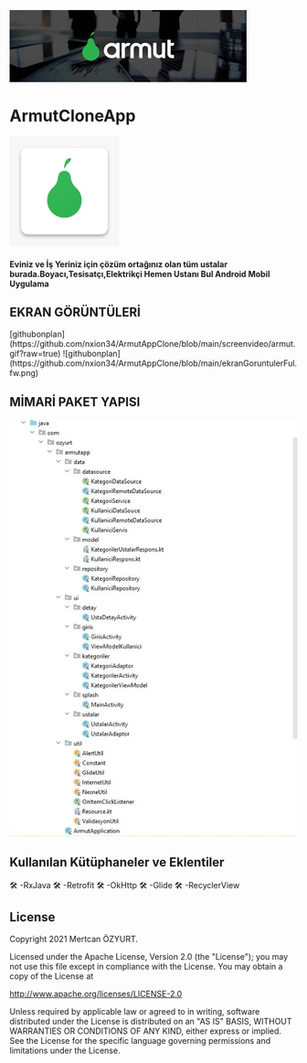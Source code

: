 ![ustakapak](https://raw.githubusercontent.com/nxion34/ArmutAppClone/main/assets/armutbanner.jpeg)

<h1>ArmutCloneApp</h1>

![ustamyanimdalogo](https://raw.githubusercontent.com/nxion34/ArmutAppClone/main/assets/armutlogo.jpeg)
<h4>Eviniz ve İş Yeriniz için çözüm ortağınız olan tüm ustalar burada.Boyacı,Tesisatçı,Elektrikçi Hemen Ustanı Bul Android Mobil Uygulama</h4>

<h2>EKRAN GÖRÜNTÜLERİ</h2>
[githubonplan](https://github.com/nxion34/ArmutAppClone/blob/main/screenvideo/armut.gif?raw=true)
![githubonplan](https://github.com/nxion34/ArmutAppClone/blob/main/ekranGoruntulerFul.fw.png)

<h2>MİMARİ PAKET YAPISI</h2>

![MimariPaketYapisi](https://raw.githubusercontent.com/nxion34/ArmutAppClone/main/assets/mimaripaketyapisi.jpeg)

<h2>Kullanılan Kütüphaneler ve Eklentiler</h2>
<g-emoji class="g-emoji" alias="hammer_and_wrench" fallback-src="https://github.githubassets.com/images/icons/emoji/unicode/1f6e0.png">🛠</g-emoji>
-RxJava
<g-emoji class="g-emoji" alias="hammer_and_wrench" fallback-src="https://github.githubassets.com/images/icons/emoji/unicode/1f6e0.png">🛠</g-emoji>
-Retrofit
<g-emoji class="g-emoji" alias="hammer_and_wrench" fallback-src="https://github.githubassets.com/images/icons/emoji/unicode/1f6e0.png">🛠</g-emoji>
-OkHttp
<g-emoji class="g-emoji" alias="hammer_and_wrench" fallback-src="https://github.githubassets.com/images/icons/emoji/unicode/1f6e0.png">🛠</g-emoji>
-Glide
<g-emoji class="g-emoji" alias="hammer_and_wrench" fallback-src="https://github.githubassets.com/images/icons/emoji/unicode/1f6e0.png">🛠</g-emoji>
-RecyclerView

<h2>License</h2>
Copyright 2021 Mertcan ÖZYURT.

Licensed under the Apache License, Version 2.0 (the "License");
you may not use this file except in compliance with the License.
You may obtain a copy of the License at

   http://www.apache.org/licenses/LICENSE-2.0

Unless required by applicable law or agreed to in writing, software
distributed under the License is distributed on an "AS IS" BASIS,
WITHOUT WARRANTIES OR CONDITIONS OF ANY KIND, either express or implied.
See the License for the specific language governing permissions and
limitations under the License.
